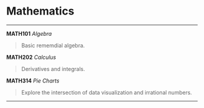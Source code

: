# Mathematics

---
**MATH101** _Algebra_  
> Basic rememdial algebra.  

**MATH202** _Calculus_  
> Derivatives and integrals.  

**MATH314** _Pie Charts_  
> Explore the intersection of data visualization and irrational numbers.
---